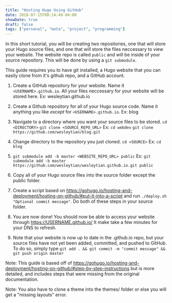 ```yaml
---
title: "Hosting Hugo Using GitHub"
date: 2018-07-15T00:14:49-04:00
showDate: true
draft: false
tags: ["personal", "meta", "project", "programming"]
---
```


In this short tutorial, you will be creating two repositories, one that will store your Hugo source files, and one that will store the files neccessary to view your website. The website repo is called `public` and will be inside of your source repository. This will be done by using a `git submodule`.

This guide requires you to have git installed, a Hugo website that you can easily clone from it's github repo, and a GitHub account.

1. Create a GitHub repository for your website. Name it `<USERNAME>.github.io`. All your files neccessary for your website will be stored here.
	Ex: wesleytian.github.io

2. Create a Github repository for all of your Hugo source code. Name it anything you like _except_ for `<USERNAME>.github.io`.
	Ex: blog

3. Navigate to a directory where you want your source files to be stored. `cd <DIRECTORY>` `git clone <SOURCE_REPO_URL>`
	Ex: `cd webdev`
	`git clone https://github.com/wesleytian/blog.git`

4. Change directory to the repository you just cloned. `cd <SOURCE>`
Ex: `cd blog`


5. `git submodule add -b master <WEBSITE_REPO_URL> public`
Ex: `git submodule add -b master https://github.com/wesleytian/wesleytian.github.io.git public`

6. Copy all of your Hugo source files into the source folder except the public folder.

7. Create a script based on https://gohugo.io/hosting-and-deployment/hosting-on-github/#put-it-into-a-script
and run `./deploy.sh "Optional commit message"`. Do both of these steps in your source folder.

8. You are now done! You should now be able to access your website through https://USERNAME.github.io/ It make take a few minutes for your DNS to refresh.

9. Note that your website is now up to date in the <USERNAME>.github.io repo, but your source files have not yet been added, committed, and pushed to GitHub. To do so, simply type `git add . && git commit -m "commit message" && git push origin master`

Note: This guide is based off of https://gohugo.io/hosting-and-deployment/hosting-on-github/#step-by-step-instructions
but is more detailed, and includes steps that were missing from the original documentation.

Note: You also have to clone a theme into the themes/ folder or else you will get a "missing layouts" error.

